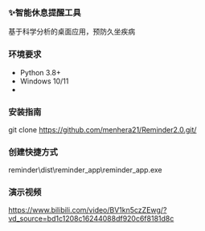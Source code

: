 ### ✨智能休息提醒工具
基于科学分析的桌面应用，预防久坐疾病

### 环境要求
- Python 3.8+
- Windows 10/11
- 
### 安装指南
git clone https://github.com/menhera21/Reminder2.0.git/

### 创建快捷方式
reminder\dist\reminder_app\reminder_app.exe

### 演示视频
https://www.bilibili.com/video/BV1kn5czZEwg/?vd_source=bd1c1208c16244088df920c6f8181d8c
